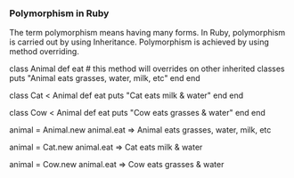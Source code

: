 ### Polymorphism in Ruby

The term polymorphism means having many forms. In Ruby, polymorphism is carried out by using Inheritance. Polymorphism is achieved by using method overriding.

class Animal
    def eat # this method will overrides on other inherited classes
        puts "Animal eats grasses, water, milk, etc"
    end
end

class Cat < Animal
    def eat
        puts "Cat eats milk & water"
    end
end

class Cow < Animal
    def eat
        puts "Cow eats grasses & water"
    end
end

animal = Animal.new
animal.eat
=> Animal eats grasses, water, milk, etc

animal = Cat.new
animal.eat
=> Cat eats milk & water

animal = Cow.new
animal.eat
=> Cow eats grasses & water